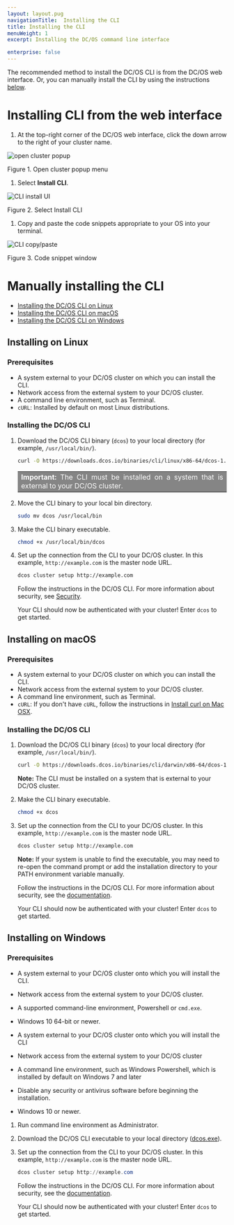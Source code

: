 ```yaml
---
layout: layout.pug
navigationTitle:  Installing the CLI
title: Installing the CLI
menuWeight: 1
excerpt: Installing the DC/OS command line interface

enterprise: false
---
```


The recommended method to install the DC/OS CLI is from the DC/OS web interface. Or, you can manually install the CLI by using the instructions [below](#manual).

# Installing CLI from the web interface

1. At the top-right corner of the DC/OS web interface, click the down arrow to the right of your cluster name.

![open cluster popup](/1.12/img/open-cluster-popup.png)

Figure 1. Open cluster popup menu

1. Select **Install CLI**.

![CLI install UI](/1.12/img/install-cli.png)

Figure 2. Select Install CLI

1. Copy and paste the code snippets appropriate to your OS into your terminal.

![CLI copy/paste](/1.12/img/install-cli-terminal.png)

Figure 3. Code snippet window

<a name="manual"></a>
# Manually installing the CLI

* [Installing the DC/OS CLI on Linux](#linux)
* [Installing the DC/OS CLI on macOS](#macos)
* [Installing the DC/OS CLI on Windows](#windows)

<a name="linux"></a>
## Installing on Linux

### Prerequisites

* A system external to your DC/OS cluster on which you can install the CLI.
* Network access from the external system to your DC/OS cluster.
* A command line environment, such as Terminal.
* `cURL`: Installed by default on most Linux distributions.

### Installing the DC/OS CLI

1.  Download the DC/OS CLI binary (`dcos`) to your local directory (for example, `/usr/local/bin/`).

    ```bash
    curl -O https://downloads.dcos.io/binaries/cli/linux/x86-64/dcos-1.12/dcos
    ```

    <table class=“table” bgcolor=#858585>
    <tr> 
    <td align=justify style=color:white><strong>Important:</strong> The CLI must be installed on a system that is external to your DC/OS cluster.</td>
    </tr>
    </table>

1.  Move the CLI binary to your local bin directory.

    ```bash
    sudo mv dcos /usr/local/bin
    ```

1.  Make the CLI binary executable.

    ```bash
    chmod +x /usr/local/bin/dcos
    ```

1.  Set up the connection from the CLI to your DC/OS cluster. In this example, `http://example.com` is the master node URL.

    ```bash
    dcos cluster setup http://example.com
    ```

    Follow the instructions in the DC/OS CLI. For more information about security, see [Security](/1.12/security/).

    Your CLI should now be authenticated with your cluster! Enter `dcos` to get started.

<a name="macos"></a>
## Installing on macOS

### Prerequisites

*   A system external to your DC/OS cluster on which you can install the CLI.
*   Network access from the external system to your DC/OS cluster.
*   A command line environment, such as Terminal.
*   `cURL`: If you don't have `cURL`, follow the instructions in [Install curl on Mac OSX](http://macappstore.org/curl/).

### Installing the DC/OS CLI

1.  Download the DC/OS CLI binary (`dcos`) to your local directory (for example, `/usr/local/bin/`).

    ```bash
    curl -O https://downloads.dcos.io/binaries/cli/darwin/x86-64/dcos-1.12/dcos
    ```

    **Note:** The CLI must be installed on a system that is external to your DC/OS cluster.

1.  Make the CLI binary executable.

    ```bash
    chmod +x dcos
    ```

1.  Set up the connection from the CLI to your DC/OS cluster. In this example, `http://example.com` is the master node URL.

    ```bash
    dcos cluster setup http://example.com
    ```
    **Note:** If your system is unable to find the executable, you may need to re-open the command prompt or add the installation directory to your PATH environment variable manually.

    Follow the instructions in the DC/OS CLI. For more information about security, see the [documentation](/1.12/security/).

    Your CLI should now be authenticated with your cluster! Enter `dcos` to get started.

## <a name="windows"></a>Installing on Windows

### Prerequisites

*   A system external to your DC/OS cluster onto which you will install the CLI.
*   Network access from the external system to your DC/OS cluster.
*   A supported command-line environment, Powershell or `cmd.exe`.
*   Windows 10 64-bit or newer.

*   A system external to your DC/OS cluster onto which you will install the CLI
*   Network access from the external system to your DC/OS cluster
*   A command line environment, such as Windows Powershell, which is installed by default on Windows 7 and later
*   Disable any security or antivirus software before beginning the installation.
*   Windows 10 or newer.


1.  Run command line environment as Administrator.

1.  Download the DC/OS CLI executable to your local directory ([dcos.exe](https://downloads.dcos.io/binaries/cli/windows/x86-64/dcos-1.12/dcos.exe)).

1.  Set up the connection from the CLI to your DC/OS cluster. In this example, `http://example.com` is the master node URL.

    ```powershell
    dcos cluster setup http://example.com
    ```

    Follow the instructions in the DC/OS CLI. For more information about security, see the [documentation](/1.12/security/).

    Your CLI should now be authenticated with your cluster! Enter `dcos` to get started.
